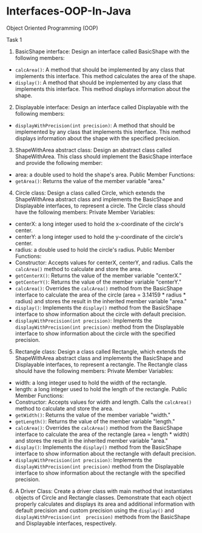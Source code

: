 # Interfaces-OOP-In-Java

Object Oriented Programming (OOP) 

Task 1
1. BasicShape interface:
Design an interface called BasicShape with the following members:
- `calcArea()`: A method that should be implemented by any class that implements this interface. 
This method calculates the area of the shape.
- `display()`: A method that should be implemented by any class that implements this interface. 
This method displays information about the shape.
2. Displayable interface:
Design an interface called Displayable with the following members:
- `displayWithPrecision(int precision)`: A method that should be implemented by any class that 
implements this interface. This method displays information about the shape with the specified 
precision.
3. ShapeWithArea abstract class:
Design an abstract class called ShapeWithArea. This class should implement the BasicShape 
interface and provide the following member:
- area: a double used to hold the shape's area.
Public Member Functions:
- `getArea()`: Returns the value of the member variable "area."
4. Circle class:
Design a class called Circle, which extends the ShapeWithArea abstract class and implements the 
BasicShape and Displayable interfaces, to represent a circle. The Circle class should have the 
following members:
Private Member Variables:
- centerX: a long integer used to hold the x-coordinate of the circle's center.
- centerY: a long integer used to hold the y-coordinate of the circle's center.
- radius: a double used to hold the circle's radius.
Public Member Functions:
- Constructor: Accepts values for centerX, centerY, and radius. Calls the `calcArea()` method to 
calculate and store the area.
- `getCenterX()`: Returns the value of the member variable "centerX."
- `getCenterY()`: Returns the value of the member variable "centerY."
- `calcArea()`: Overrides the `calcArea()` method from the BasicShape interface to calculate the 
area of the circle (area = 3.14159 * radius * radius) and stores the result in the inherited member 
variable "area."
- `display()`: Implements the `display()` method from the BasicShape interface to show 
information about the circle with default precision.
- `displayWithPrecision(int precision)`: Implements the `displayWithPrecision(int precision)` 
method from the Displayable interface to show information about the circle with the specified 
precision.
5. Rectangle class:
Design a class called Rectangle, which extends the ShapeWithArea abstract class and implements 
the BasicShape and Displayable interfaces, to represent a rectangle. The Rectangle class should 
have the following members:
Private Member Variables:
- width: a long integer used to hold the width of the rectangle.
- length: a long integer used to hold the length of the rectangle.
Public Member Functions:
- Constructor: Accepts values for width and length. Calls the `calcArea()` method to calculate and 
store the area.
- `getWidth()`: Returns the value of the member variable "width."
- `getLength()`: Returns the value of the member variable "length."
- `calcArea()`: Overrides the `calcArea()` method from the BasicShape interface to calculate the 
area of the rectangle (area = length * width) and stores the result in the inherited member variable 
"area."
- `display()`: Implements the `display()` method from the BasicShape interface to show 
information about the rectangle with default precision.
- `displayWithPrecision(int precision)`: Implements the `displayWithPrecision(int precision)` 
method from the Displayable interface to show information about the rectangle with the specified 
precision.
6. A Driver Class:
Create a driver class with main method that instantiates objects of Circle and Rectangle classes. 
Demonstrate that each object properly calculates and displays its area and additional information 
with default precision and custom precision using the `display()` and `displayWithPrecision(int 
precision)` methods from the BasicShape and Displayable interfaces, respectively.
